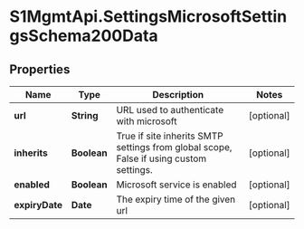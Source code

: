 # S1MgmtApi.SettingsMicrosoftSettingsSchema200Data

## Properties
Name | Type | Description | Notes
------------ | ------------- | ------------- | -------------
**url** | **String** | URL used to authenticate with microsoft | [optional] 
**inherits** | **Boolean** | True if site inherits SMTP settings from global scope, False if using custom settings. | [optional] 
**enabled** | **Boolean** | Microsoft service is enabled | [optional] 
**expiryDate** | **Date** | The expiry time of the given url | [optional] 


